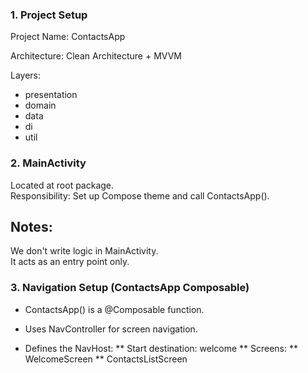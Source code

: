 ### 1. Project Setup
   
Project Name: ContactsApp

Architecture: Clean Architecture + MVVM

Layers:
* presentation
* domain
* data
* di
* util

### 2. MainActivity
   
Located at root package.<br/>
Responsibility: Set up Compose theme and call ContactsApp().

Notes:
------
We don't write logic in MainActivity.<br/>
It acts as an entry point only.

### 3. Navigation Setup (ContactsApp Composable)
   
* ContactsApp() is a @Composable function.
* Uses NavController for screen navigation.

* Defines the NavHost:
** Start destination: welcome
  ** Screens:
  ** WelcomeScreen
  ** ContactsListScreen

